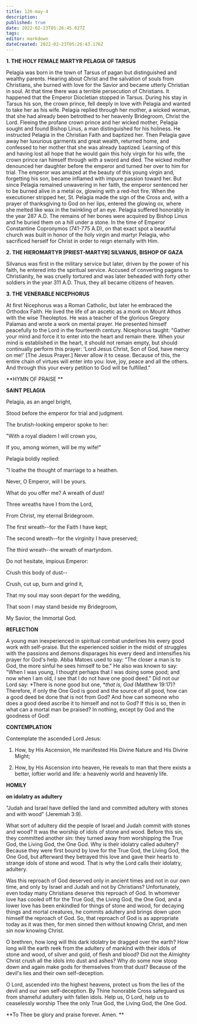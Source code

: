 ```yaml
---
title: 126-may-4
description: 
published: true
date: 2022-02-23T05:26:45.027Z
tags: 
editor: markdown
dateCreated: 2022-02-23T05:26:43.176Z
---
```



**1. THE HOLY FEMALE MARTYR PELAGIA OF TARSUS**

Pelagia was born in the town of Tarsus of pagan but distinguished and wealthy parents. Hearing about Christ and the salvation of souls from Christians, she burned with love for the Savior and became utterly Christian in soul. At that time there was a terrible persecution of Christians. It happened that the Emperor Diocletian stopped in Tarsus. During his stay in Tarsus his son, the crown prince, fell deeply in love with Pelagia and wanted to take her as his wife. Pelagia replied through her mother, a wicked woman, that she had already been betrothed to her heavenly Bridegroom, Christ the Lord. Fleeing the profane crown prince and her wicked mother, Pelagia sought and found Bishop Linus, a man distinguished for his holiness. He instructed Pelagia in the Christian Faith and baptized her. Then Pelagia gave away her luxurious garments and great wealth, returned home, and confessed to her mother that she was already baptized. Learning of this and having lost all hope that he would gain this holy virgin for his wife, the crown prince ran himself through with a sword and died. The wicked mother denounced her daughter before the emperor and turned her over to him for trial. The emperor was amazed at the beauty of this young virgin and, forgetting his son, became inflamed with impure passion toward her. But since Pelagia remained unwavering in her faith, the emperor sentenced her to be burned alive in a metal ox, glowing with a red-hot fire. When the executioner stripped her, St. Pelagia made the sign of the Cross and, with a prayer of thanksgiving to God on her lips, entered the glowing ox, where she melted like wax in the twinkling of an eye. Pelagia suffered honorably in the year 287 A.D. The remains of her bones were acquired by Bishop Linus and he buried them on a hill under a stone. In the time of Emperor Constantine Copronymos (741-775 A.D), on that exact spot a beautiful church was built in honor of the holy virgin and martyr Pelagia, who sacrificed herself for Christ in order to reign eternally with Him.

**2. THE HIEROMARTYR [PRIEST-MARTYR] SILVANUS, BISHOP OF GAZA**

Silvanus was first in the military service but later, driven by the power of his faith, he entered into the spiritual service. Accused of converting pagans to Christianity, he was cruelly tortured and was later beheaded with forty other soldiers in the year 311 A.D. Thus, they all became citizens of heaven.

**3. THE VENERABLE NICEPHORUS**

At first Nicephorus was a Roman Catholic, but later he embraced the Orthodox Faith. He lived the life of an ascetic as a monk on Mount Athos with the wise Theoleptos. He was a teacher of the glorious Gregory Palamas and wrote a work on mental prayer. He presented himself peacefully to the Lord in the fourteenth century. Nicephorus taught: "Gather your mind and force it to enter into the heart and remain there. When your mind is established in the heart, it should not remain empty, but should continually perform this prayer: 'Lord Jesus Christ, Son of God, have mercy on me!' [The Jesus Prayer.] Never allow it to cease. Because of this, the entire chain of virtues will enter into you: love, joy, peace and all the others. And through this your every petition to God will be fulfilled."



**HYMN OF PRAISE
** 

**SAINT PELAGIA**

Pelagia, as an angel bright,

Stood before the emperor for trial and judgment.

The brutish-looking emperor spoke to her:

"With a royal diadem I will crown you,

If you, among women, will be my wife!"

Pelagia boldly replied:

"I loathe the thought of marriage to a heathen.

Never, O Emperor, will I be yours.

What do you offer me? A wreath of dust!

Three wreaths have I from the Lord,

From Christ, my eternal Bridegroom.

The first wreath--for the Faith I have kept;

The second wreath--for the virginity I have preserved;

The third wreath--the wreath of martyrdom.

Do not hesitate, impious Emperor:

Crush this body of dust--

Crush, cut up, burn and grind it,

That my soul may soon depart for the wedding,

That soon I may stand beside my Bridegroom,

My Savior, the Immortal God.


**REFLECTION**

A young man inexperienced in spiritual combat underlines his every good work with self-praise. But the experienced soldier in the midst of struggles with the passions and demons disparages his every deed and intensifies his prayer for God's help. Abba Matoes used to say: "The closer a man is to God, the more sinful he sees himself to be." He also was known to say: "When I was young, I thought perhaps that I was doing some good; and now when I am old, I see that I do not have one good deed." Did not our Lord say: *There is none good but one, **that is, God* (Matthew 19:17)? Therefore, if only the One God is good and the source of all good, how can a good deed be done that is not from God? And how can someone who does a good deed ascribe it to himself and not to God? If this is so, then in what can a mortal man be praised? In nothing, except by God and the goodness of God!

**CONTEMPLATION** 


Contemplate the ascended Lord Jesus:

1.  How, by His Ascension, He manifested His Divine Nature and His Divine Might;

1.  How, by His Ascension into heaven, He reveals to man that there exists a better, loftier world and life: a heavenly world and heavenly life.



**HOMILY**


**on idolatry as adultery**

"Judah and Israel have defiled the land and committed adultery with stones and with wood" (Jeremiah 3:9).

What sort of adultery did the people of Israel and Judah commit with stones and wood? It was the worship of idols of stone and wood. Before this sin, they committed another sin: they turned away from worshipping the True God, the Living God, the One God. Why is their idolatry called adultery? Because they were first bound by love for the True God, the Living God, the One God, but afterward they betrayed this love and gave their hearts to strange idols of stone and wood. That is why the Lord calls their idolatry, adultery.

Was this reproach of God deserved only in ancient times and not in our own time, and only by Israel and Judah and not by Christians? Unfortunately, even today many Christians deserve this reproach of God. In whomever love has cooled off for the True God, the Living God, the One God, and a lower love has been enkindled for things of stone and wood, for decaying things and mortal creatures, he commits adultery and brings down upon himself the reproach of God. So, that reproach of God is as appropriate today as it was then, for men sinned then without knowing Christ, and men sin now knowing Christ.

O brethren, how long will this dark idolatry be dragged over the earth? How long will the earth reek from the adultery of mankind with their idols of stone and wood, of silver and gold, of flesh and blood? Did not the Almighty Christ crush all the idols into dust and ashes? Why do some now stoop down and again make gods for themselves from that dust? Because of the devil's lies and their own self-deception.

O Lord, ascended into the highest heavens, protect us from the lies of the devil and our own self-deception. By Thine honorable Cross safeguard us from shameful adultery with fallen idols. Help us, O Lord, help us to ceaselessly worship Thee the only True God, the Living God, the One God.

**To Thee be glory and praise forever. Amen.
**
